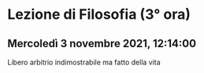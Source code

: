 #  Lezione di Filosofia (3° ora)
## Mercoledì 3 novembre 2021, 12:14:00



Libero arbitrio indimostrabile ma fatto della vita
<!--stackedit_data:
eyJoaXN0b3J5IjpbLTE4NTM1NzU4OTJdfQ==
-->